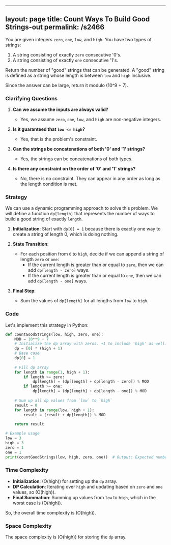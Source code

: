 
---
layout: page
title:  Count Ways To Build Good Strings-out
permalink: /s2466
---

You are given integers `zero`, `one`, `low`, and `high`. You have two types of strings: 

1. A string consisting of exactly `zero` consecutive '0's.
2. A string consisting of exactly `one` consecutive '1's.

Return the number of "good" strings that can be generated. A "good" string is defined as a string whose length is between `low` and `high` inclusive.

Since the answer can be large, return it modulo \(10^9 + 7\).

### Clarifying Questions

1. **Can we assume the inputs are always valid?**
   - Yes, we assume `zero`, `one`, `low`, and `high` are non-negative integers.
   
2. **Is it guaranteed that `low <= high`?**
   - Yes, that is the problem's constraint.

3. **Can the strings be concatenations of both '0' and '1' strings?**
   - Yes, the strings can be concatenations of both types.

4. **Is there any constraint on the order of '0' and '1' strings?**
   - No, there is no constraint. They can appear in any order as long as the length condition is met.

### Strategy

We can use a dynamic programming approach to solve this problem. We will define a function `dp[length]` that represents the number of ways to build a good string of exactly `length`.

1. **Initialization**: Start with `dp[0] = 1` because there is exactly one way to create a string of length 0, which is doing nothing.

2. **State Transition**:
   - For each position from `0` to `high`, decide if we can append a string of length `zero` or `one`:
     - If the current length is greater than or equal to `zero`, then we can add `dp[length - zero]` ways.
     - If the current length is greater than or equal to `one`, then we can add `dp[length - one]` ways.

3. **Final Step**:
   - Sum the values of `dp[length]` for all lengths from `low` to `high`.

### Code

Let's implement this strategy in Python:

```python
def countGoodStrings(low, high, zero, one):
    MOD = 10**9 + 7
    # Initialize the dp array with zeros. +1 to include 'high' as well.
    dp = [0] * (high + 1)
    # Base case
    dp[0] = 1
    
    # Fill dp array
    for length in range(1, high + 1):
        if length >= zero:
            dp[length] = (dp[length] + dp[length - zero]) % MOD
        if length >= one:
            dp[length] = (dp[length] + dp[length - one]) % MOD
    
    # Sum up all dp values from `low` to `high`
    result = 0
    for length in range(low, high + 1):
        result = (result + dp[length]) % MOD
    
    return result

# Example usage
low = 3
high = 3
zero = 1
one = 1
print(countGoodStrings(low, high, zero, one))  # Output: Expected number of good strings
```

### Time Complexity

- **Initialization**: \(O(high)\) for setting up the `dp` array.
- **DP Calculation**: Iterating over `high` and updating based on `zero` and `one` values, so \(O(high)\).
- **Final Summation**: Summing up values from `low` to `high`, which in the worst case is \(O(high)\).

So, the overall time complexity is \(O(high)\).

### Space Complexity

The space complexity is \(O(high)\) for storing the `dp` array.